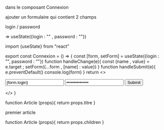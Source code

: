 dans le composant Connexion

ajouter un formulaire qui contient 2 champs 

login / password 

=> useState({login : "" , password : ""})

import {useState} from "react"

export const Connexion = () => {
	const [form, setForm] = useState({login : "", password : ""})
    function handleChange(e){
		const {name , value} = e.target ;
        setForm({...form , [name] : value})
    }
    function handleSubmit(e){
    	e.preventDefault()
        console.log(form)
    }
	return <>
	   <form onSubmit={handleSubmit}>
		<input type="text" name="login" value={form.login} onChange={handleChange} />
        <input type="password" name="password" value={form.password} onChange={handleChange} />
        <input type="submit" />
      </form>
    </>
}

<Article titre="premier article" />

function Article (props){
    return props.titre
}

<Article>premier article</Article>

function Article (props){
    return props.children
}